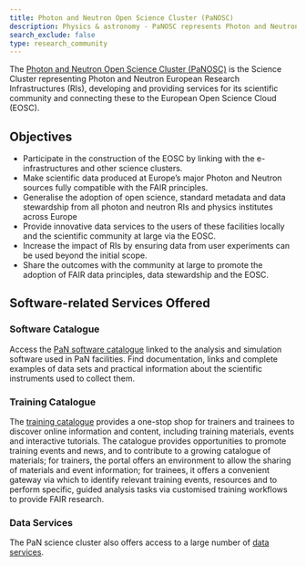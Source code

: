 ```yaml
---
title: Photon and Neutron Open Science Cluster (PaNOSC)
description: Physics & astronomy - PaNOSC represents Photon and Neutron European Research Infrastructures.
search_exclude: false
type: research_community
---
```


The [Photon and Neutron Open Science Cluster (PaNOSC)](https://www.panosc.eu/) is the Science Cluster representing Photon and Neutron European Research Infrastructures (RIs), developing and providing services for its scientific community and connecting these to the European Open Science Cloud (EOSC).

## Objectives
- Participate in the construction of the EOSC by linking with the e-infrastructures and other science clusters.
- Make scientific data produced at Europe’s major Photon and Neutron sources fully compatible with the FAIR principles.
- Generalise the adoption of open science, standard metadata and data stewardship from all photon and neutron RIs and physics institutes across Europe
- Provide innovative data services to the users of these facilities locally and the scientific community at large via the EOSC.
- Increase the impact of RIs by ensuring data from user experiments can be used beyond the initial scope.
- Share the outcomes with the community at large to promote the adoption of FAIR data principles, data stewardship and the EOSC.

## Software-related Services Offered

### Software Catalogue

Access the [PaN software catalogue](https://software.pan-data.eu/) linked to the analysis and simulation software used in PaN facilities. Find documentation, links and complete examples of data sets and practical information about the scientific instruments used to collect them. 

### Training Catalogue

The [training catalogue](https://pan-training.eu/) provides a one-stop shop for trainers and trainees to discover online information and content, including training materials, events and interactive tutorials. The catalogue provides opportunities to promote training events and news, and to contribute to a growing catalogue of materials; for trainers, the portal offers an environment to allow the sharing of materials and event information; for trainees, it offers a convenient gateway via which to identify relevant training events, resources and to perform specific, guided analysis tasks via customised training workflows to provide FAIR research.

### Data Services

The PaN science cluster also offers access to a large number of [data services](https://www.panosc.eu/services/).
